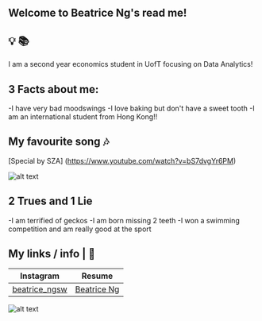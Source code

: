 ## Welcome to Beatrice Ng's read me!
## :bulb: :books:
I am a second year economics student in UofT focusing on Data Analytics! 

## 3 Facts about me: 
-I have very bad moodswings 
-I love baking but don't have a sweet tooth 
-I am an international student from Hong Kong!!

## My favourite song :notes:
[Special by SZA] (https://www.youtube.com/watch?v=bS7dvgYr6PM)

![alt text](https://i1.sndcdn.com/artworks-agKkGQSM4sKxWZyL-KemsNg-t500x500.png) 

## 2 Trues and 1 Lie 
-I am terrified of geckos 
-I am born missing 2 teeth 
-I won a swimming competition and am really good at the sport 

## My links / info | 🔗
| Instagram | Resume |
| --------------- | --------------- | 
| [beatrice_ngsw](https://www.instagram.com/beatrice_ngsw/) | [Beatrice Ng](https://docs.google.com/document/d/17zPrWPVWn-NODebwGQ4SH9MFygSxD3VQ/edit)|


![alt text](https://www.starimagingindia.com/blog/wp-content/uploads/2018/08/feeling-tired-all-the-time.jpg)

